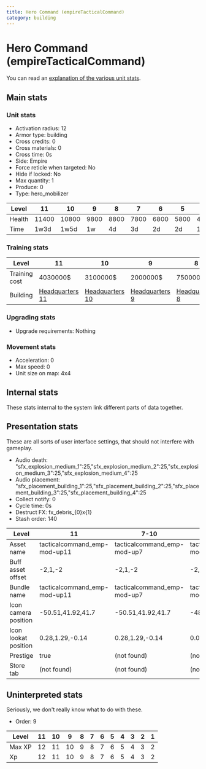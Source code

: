 ```yaml
---
title: Hero Command (empireTacticalCommand)
category: building
---
```


# Hero Command (empireTacticalCommand)

You can read an [explanation  of the various unit stats](unitexplained.md).

## Main stats

### Unit stats

  * Activation radius: 12
  * Armor type: building
  * Cross credits: 0
  * Cross materials: 0
  * Cross time: 0s
  * Side: Empire
  * Force reticle when targeted: No
  * Hide if locked: No
  * Max quantity: 1
  * Produce: 0
  * Type: hero_mobilizer

|Level |11   |10   |9   |8   |7   |6   |5   |4   |3   |2   |1   |
|------|-----|-----|----|----|----|----|----|----|----|----|----|
|Health|11400|10800|9800|8800|7800|6800|5800|4800|3600|3000|2000|
|Time  |1w3d |1w5d |1w  |4d  |3d  |2d  |2d  |1d  |16h |8h  |4h  |


### Training stats

|Level        |11                              |10                              |9                              |8                              |7                              |6                              |5                              |4                              |3                              |2                              |1                              |
|-------------|--------------------------------|--------------------------------|-------------------------------|-------------------------------|-------------------------------|-------------------------------|-------------------------------|-------------------------------|-------------------------------|-------------------------------|-------------------------------|
|Training cost|4030000$                        |3100000$                        |2000000$                       |750000$                        |375000$                        |250000$                        |100000$                        |60000$                         |30000$                         |20000$                         |18000$                         |
|Building     |[Headquarters 11](empireHQ.html)|[Headquarters 10](empireHQ.html)|[Headquarters 9](empireHQ.html)|[Headquarters 8](empireHQ.html)|[Headquarters 7](empireHQ.html)|[Headquarters 6](empireHQ.html)|[Headquarters 5](empireHQ.html)|[Headquarters 4](empireHQ.html)|[Headquarters 4](empireHQ.html)|[Headquarters 4](empireHQ.html)|[Headquarters 4](empireHQ.html)|


### Upgrading stats

  * Upgrade requirements: Nothing

### Movement stats

  * Acceleration: 0
  * Max speed: 0
  * Unit size on map: 4x4

## Internal stats

These stats internal to the system link different parts of data together.


## Presentation stats

These are all sorts of user interface settings, that should not interfere with gameplay.

  * Audio death: "sfx_explosion_medium_1":25,"sfx_explosion_medium_2":25,"sfx_explosion_medium_3":25,"sfx_explosion_medium_4":25
  * Audio placement: "sfx_placement_building_1":25,"sfx_placement_building_2":25,"sfx_placement_building_3":25,"sfx_placement_building_4":25
  * Collect notify: 0
  * Cycle time: 0s
  * Destruct FX: fx_debris_{0}x{1}
  * Stash order: 140

|Level               |11                          |7-10                       |6                          |5                          |4                          |3                          |2                          |1                          |
|--------------------|----------------------------|---------------------------|---------------------------|---------------------------|---------------------------|---------------------------|---------------------------|---------------------------|
|Asset name          |tacticalcommand_emp-mod-up11|tacticalcommand_emp-mod-up7|tacticalcommand_emp-mod-up6|tacticalcommand_emp-mod-up5|tacticalcommand_emp-mod-up4|tacticalcommand_emp-mod-up3|tacticalcommand_emp-mod-up2|tacticalcommand_emp-mod-up1|
|Buff asset offset   |-2,1,-2                     |-2,1,-2                    |-2,1,-2                    |-2,1,-2                    |-1,0.8,-1                  |-1,0.8,-1                  |-1,0.8,-1                  |-1,0.8,-1                  |
|Bundle name         |tacticalcommand_emp-mod-up11|tacticalcommand_emp-mod-up7|tacticalcommand_emp-mod-up6|tacticalcommand_emp-mod-up5|tacticalcommand_emp-mod-up4|tacticalcommand_emp-mod-up3|tacticalcommand_emp-mod-up2|tacticalcommand_emp-mod-up1|
|Icon camera position|-50.51,41.92,41.7           |-50.51,41.92,41.7          |-48.93,39.63,42.21         |-48.93,39.63,42.21         |-48.93,39.63,42.21         |-48.93,39.63,42.21         |-48.93,39.63,42.21         |-48.93,39.63,42.21         |
|Icon lookat position|0.28,1.29,-0.14             |0.28,1.29,-0.14            |0.04,1.66,-1.16            |0.04,1.66,-1.16            |0.04,1.66,-1.16            |0.04,1.66,-1.16            |0.04,1.66,-1.16            |0.04,1.66,-1.16            |
|Prestige            |true                        |(not found)                |(not found)                |(not found)                |(not found)                |(not found)                |(not found)                |(not found)                |
|Store tab           |(not found)                 |(not found)                |(not found)                |(not found)                |(not found)                |(not found)                |(not found)                |army                       |


## Uninterpreted stats

Seriously, we don't really know what to do with these.

  * Order: 9

|Level |11|10|9 |8|7|6|5|4|3|2|1|
|------|--|--|--|-|-|-|-|-|-|-|-|
|Max XP|12|11|10|9|8|7|6|5|4|3|2|
|Xp    |12|11|10|9|8|7|6|5|4|3|2|


